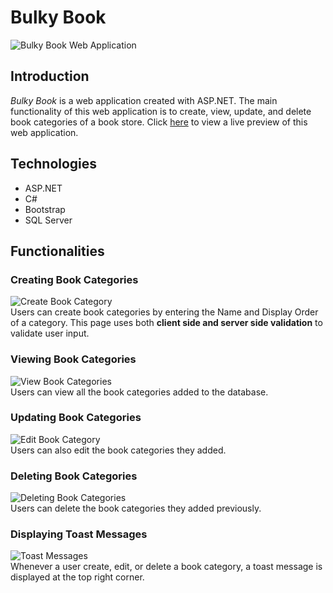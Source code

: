 # Bulky Book
![Bulky Book Web Application](https://i.ibb.co/vH4Xjm0/screencapture-bulkybookbytharinda-azurewebsites-net-2023-01-23-16-29-44.png)
## Introduction
*Bulky Book* is a web application created with ASP.NET. The main functionality of this web application is to create, view, update, and delete book categories of a book store. Click [here](https://bulkybookbytharinda.azurewebsites.net/) to view a live preview of this web application.

## Technologies

 - ASP.NET
 - C#
 - Bootstrap
 - SQL Server
## Functionalities

### Creating Book Categories
![Create Book Category](https://i.ibb.co/C52fQVt/screencapture-bulkybookbytharinda-azurewebsites-net-Category-Create-2023-01-23-16-34-50.png)<br>
Users can create book categories by entering the Name and Display Order of a category. This page uses both **client side and server side validation** to validate user input.
### Viewing Book Categories
![View Book Categories](https://i.ibb.co/R9n4Gx2/screencapture-bulkybookbytharinda-azurewebsites-net-Category-2023-01-23-16-40-52.png)<br>
Users can view all the book categories added to the database.

### Updating Book Categories
![Edit Book Category](https://i.ibb.co/HdF7Zn3/screencapture-bulkybookbytharinda-azurewebsites-net-Category-Edit-1-2023-01-23-16-44-03.png)<br>
Users can also edit the book categories they added.
### Deleting Book Categories
![Deleting Book Categories](https://i.ibb.co/rv2p2Fy/screencapture-bulkybookbytharinda-azurewebsites-net-Category-Delete-1-2023-01-23-16-46-16.png)<br>
Users can delete the book categories they added previously.
### Displaying Toast Messages
![Toast Messages](https://i.ibb.co/Q9zzqXp/screencapture-bulkybookbytharinda-azurewebsites-net-Category-2023-01-23-16-51-03.png)<br>
Whenever a user create, edit, or delete a book category, a toast message is displayed at the top right corner.
